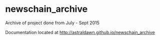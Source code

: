 # newschain_archive
Archive of project done from July - Sept 2015

Documentation located at http://astraldawn.github.io/newschain_archive
